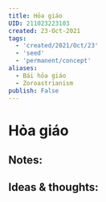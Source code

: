 ```yaml
---
title: Hỏa giáo
UID: 211023223103
created: 23-Oct-2021
tags:
  - 'created/2021/Oct/23'
  - 'seed'
  - 'permanent/concept'
aliases:
  - Bái hỏa giáo
  - Zoroastrianism
publish: False
---
```

# Hỏa giáo

## Notes:


## Ideas & thoughts:


